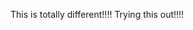 This is totally different!!!! Trying this out!!!!

<!---
DanielPinto05/DanielPinto05 is a ✨ special ✨ repository because its `README.md` (this file) appears on your GitHub profile.
You can click the Preview link to take a look at your changes.
--->
